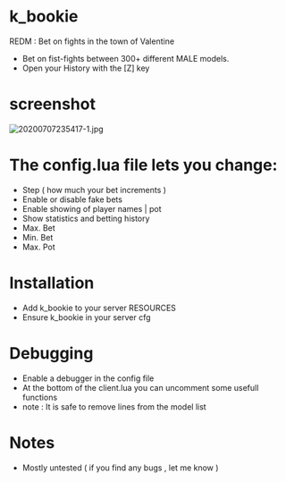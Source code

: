 # k_bookie
REDM : Bet on fights in the town of Valentine

- Bet on fist-fights between 300+ different MALE models.
- Open your History with the [Z] key 

# screenshot
![20200707235417-1.jpg](https://i.postimg.cc/SxX0nxCn/20200707235417-1.jpg)

# The config.lua file lets you change:
- Step ( how much your bet increments )
- Enable or disable fake bets
- Enable showing of player names | pot
- Show statistics and betting history
- Max. Bet
- Min. Bet
- Max. Pot

# Installation
- Add k_bookie to your server RESOURCES
- Ensure k_bookie in your server cfg

# Debugging
- Enable a debugger in the config file
- At the bottom of the client.lua you can uncomment some usefull functions
- note : It is safe to remove lines from the model list

# Notes
- Mostly untested ( if you find any bugs , let me know )
